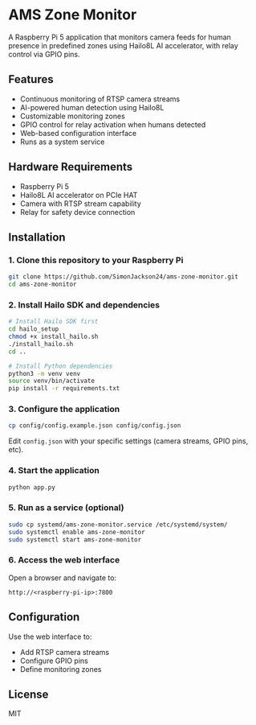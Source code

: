 # AMS Zone Monitor

A Raspberry Pi 5 application that monitors camera feeds for human presence in predefined zones using Hailo8L AI accelerator, with relay control via GPIO pins.

## Features

- Continuous monitoring of RTSP camera streams
- AI-powered human detection using Hailo8L
- Customizable monitoring zones
- GPIO control for relay activation when humans detected
- Web-based configuration interface
- Runs as a system service

## Hardware Requirements

- Raspberry Pi 5
- Hailo8L AI accelerator on PCIe HAT
- Camera with RTSP stream capability
- Relay for safety device connection

## Installation

### 1. Clone this repository to your Raspberry Pi
```bash
git clone https://github.com/SimonJackson24/ams-zone-monitor.git
cd ams-zone-monitor
```

### 2. Install Hailo SDK and dependencies
```bash
# Install Hailo SDK first
cd hailo_setup
chmod +x install_hailo.sh
./install_hailo.sh
cd ..

# Install Python dependencies
python3 -m venv venv
source venv/bin/activate
pip install -r requirements.txt
```

### 3. Configure the application
```bash
cp config/config.example.json config/config.json
```
Edit `config.json` with your specific settings (camera streams, GPIO pins, etc).

### 4. Start the application
```bash
python app.py
```

### 5. Run as a service (optional)
```bash
sudo cp systemd/ams-zone-monitor.service /etc/systemd/system/
sudo systemctl enable ams-zone-monitor
sudo systemctl start ams-zone-monitor
```

### 6. Access the web interface
Open a browser and navigate to:
```
http://<raspberry-pi-ip>:7800
```

## Configuration

Use the web interface to:
- Add RTSP camera streams
- Configure GPIO pins
- Define monitoring zones

## License

MIT
